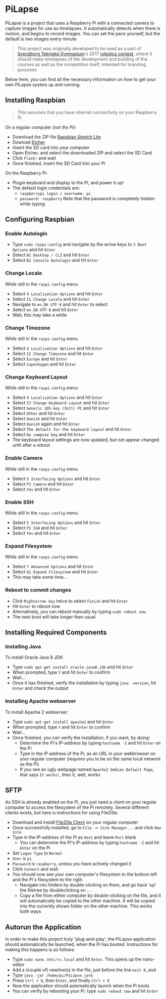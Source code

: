 # PiLapse

PiLapse is a project that uses a Raspberry Pi with a connected camera to capture images for use as timelapses.
It automatically detects when there is motion, and begins to record images. You can set the pace yourself, but the default is two images every minute.

> This project was originally developed to be used as a part of [Svendborg Tekniske Gymnasium](http://svend-es.dk/teknisk-gymnasium-htx/)'s 2017 [robotics contest](https://sites.google.com/svend-es.dk/sit/sit-comp-robotics?authuser=0), where it should make timelapses of the development and building of the courses as well as the competition itself, intended for branding purposes

Below here, you can find all the necessary information on how to get your own PiLapse system up and running.


## Installing Raspbian

> This assumes that you have internet connectivity on your Raspberry Pi

On a regular computer _(not the Pi)_:
 + Download the ZIP file [Raspbian Stretch Lite](https://www.raspberrypi.org/downloads/raspbian/)
 + Dowload [Etcher](https://etcher.io/)
 + Insert the SD card into your computer
 + Open Etcher, and select the downloaded ZIP and select the SD Card
 + Click `Flash!` and wait
 + Once finished, insert the SD Card into your Pi
 
On the Raspbarry Pi:
 + Plugin keyboard and display to the Pi, and power it up!
 + The default login credentials are: 
     + `raspberrypi login / username: pi`
     + `password: raspberry` Note that the password is completely hidden while typing
 
 
## Configuring Raspbian
### Enable Autologin
 + Type `sudo raspi-config` and navigate by the arrow keys to `3 Boot Options` and hit `Enter`
 + Select `B1 Desktop / CLI` and hit `Enter`
 + Select `B2 Console Autologin` and hit `Enter`
 
### Change Locale
While still in the `raspi-config` menu
 + Select `4 Localisation Options` and hit `Enter`
 + Select `I1 Change Locale` and hit `Enter`
 + Navigate to `en_DK UTF-8` and hit `Enter` to select
 + Select `en_GB.UTF-8` and hit `Enter`
 + Wait, this may take a while
 
### Change Timezone
While still in the `raspi-config` menu
 + Select `4 Localisation Options` and hit `Enter`
 + Select `I2 Change Timezone` and hit `Enter`
 + Select `Europe` and hit `Enter`
 + Select `Copenhagen` and hit `Enter`
 
### Change Keyboard Layout
While still in the `raspi-config` menu
 + Select `4 Localisation Options` and hit `Enter`
 + Select `I3 Change Keyboard Layout` and hit `Enter`
 + Select `Generic 105-key (Intl) PC` and hit `Enter`
 + Select `Other` and hit `Enter`
 + Select `Danish` and hit `Enter`
 + Select `Danish` again and hit `Enter`
 + Select `The default for the keyboard layout` and hit `Enter`
 + Select `No compose key` and hit `Enter`
 + The keyboard layout settings are now updated, but not appear changed until after a reboot

### Enable Camera
While still in the `raspi-config` menu
 + Select `5 Interfacing Options` and hit `Enter`
 + Select `P1 Camera` and hit `Enter`
 + Select `Yes` and hit `Enter`
 
### Enable SSH
While still in the `raspi-config` menu
 + Select `5 Interfacing Options` and hit `Enter`
 + Select `P2 SSH` and hit `Enter`
 + Select `Yes` and hit `Enter`
 
### Expand Filesystem
While still in the `raspi-config` menu
 + Select `7 Advanced Options` and hit `Enter`
 + Select `A1 Expand Filesystem` and hit `Enter`
 + This may take some time...
 
### Reboot to commit changes
 + Click `Rightarrow key` twice to select `Finish` and hit `Enter`
 + Hit `Enter` to reboot now
 + Alternatively, you can reboot manually by typing `sudo reboot now`
 + The next boot will take longer than usual


## Installing Required Components

### Installing Java
To install Oracle Java 8 JDK:
 + Type `sudo apt-get install oracle-java8.jdk` and hit `Enter`
 + When prompted, type `Y` and hit `Enter` to confirm
 + Wait...
 + Once it has finished, verify the installation by typing `java -version`, hit `Enter` and check the output
 
### Installing Apache webserver
To install Apache 2 webserver:
 + Type `sudo apt-get install apache2` and hit `Enter`
 + When prompted, type `Y` and hit `Enter` to confirm
 + Wait...
 + Once finished, you can verify the installation, if you want, by doing:
     + Determine the Pi's IP-address by typing `hostname -I` and hit `Enter` on the Pi
     + Type in the IP-address of the Pi, as an URL in your webbrowser on your regular computer (requires you to be on the same local network as the Pi)
     + If you see an ugly webpage named `Apache2 Debian Default Page`, that says `It works!`, then it, well, works


## SFTP
As SSH is already enabled on the Pi, you just need a client on your regular computer to access the filesystem of the Pi remotely. Several different clients exists, but here is instructions for using FileZilla:
 + Download and install [FileZilla Client](https://filezilla-project.org/download.php?type=client) on your regular computer
 + Once successfully installed, go to `File -> Site Manager...` and click `New Site`
 + Type in the IP-address of the Pi as `Host` and leave `Port` blank
     + You can determine the Pi's IP-address by typing `hostname -I` and hit `Enter` on the Pi
 + Set `Logon Type` to `Normal`
 + `User` is `pi`
 + `Password` is `raspberry`, unless you have actively changed it
 + Click `Connect` and wait
 + You should now see your own computer's filesystem to the bottom left and the Pi's filesystem to the rigth
     + Navigate into folders by double-clicking on them, and go back 'up' the filetree by doubleclicking on `..`
     + Copy a file from either computer by double-clicking on the file, and it will automatically be copied to the other machine. It will be copied into the currently shown folder on the other machine. This works both ways


## Autorun the Application
In order to make this project truly 'plug-and-play', the PiLapse application should automatically be launched, when the Pi has booted. Instructions for making this happens is as follows:
 + Type `sudo nano /etc/rc.local` and hit `Enter`. This opens up the nano-editor
 + Add a (couple of) newline(s) in the file, just before the line `exit 0`, and
 + Type `java -jar /home/pi/PiLapse.jar&`
 + Press `Ctrl + O`, then `Enter`, and finally `Ctrl + X`
 + Now the application should automatically launch when the Pi boots
 + You can verify by rebooting your Pi; type `sudo reboot now` and hit `Enter`


